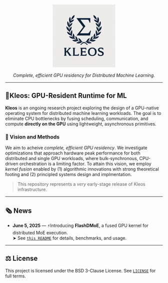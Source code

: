 <p align="center">
  <img src="logow.png" alt="Kleos Conceptual Overview" width="200"/>
</p>

<p align="center"><i>Complete, efficient GPU residency for Distributed Machine Learning.</i></p>

---

## 🌹Kleos: GPU-Resident Runtime for ML

**Kleos** is an ongoing research project exploring the design of a GPU-native operating system for distributed machine learning workloads. The goal is to eliminate CPU bottlenecks by fusing scheduling, communication, and compute **directly on the GPU** using lightweight, asynchronous primitives.

### 🎯 Vision and Methods
We aim to acheive *complete, efficient GPU residency*. We investigate optimizations that approach hardware peak performance for both distributed and single GPU workloads, where bulk-synchronous, CPU-driven orchestration is a limiting factor.
To attain this vision, we employ *kernel fusion* enabled by (1) algorithmic innovations with strong theoretical footing and (2) principled systems design and implmentation. 

> This repository represents a *very* early-stage release of Kleos infrastructure.

---

## 🗞️ News

- **June 5, 2025** — ⚡️Introducing **FlashDMoE**, a fused GPU kernel for distributed MoE execution.  
  ➤ See [`this README`](./csrc/include/moe/README.MD) for details, benchmarks, and usage.

---

## ⚖️ License

This project is licensed under the BSD 3-Clause License. See [`LICENSE`](./LICENSE) for full terms.

